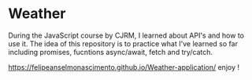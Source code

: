 # Weather

During the JavaScript course by CJRM, I learned about API's and how to use it. The idea of this repository is to practice what I've learned so far including promises, fucntions async/await, fetch and try/catch.

https://felipeanselmonascimento.github.io/Weather-application/ enjoy !

